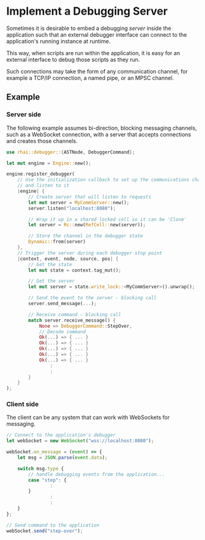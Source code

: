 Implement a Debugging Server
============================

Sometimes it is desirable to embed a debugging _server_ inside the application such that an external
debugger interface can connect to the application's running instance at runtime.

This way, when scripts are run within the application, it is easy for an external interface to debug
those scripts as they run.

Such connections may take the form of any communication channel, for example a TCP/IP connection, a
named pipe, or an MPSC channel.


Example
-------

### Server side

The following example assumes bi-direction, blocking messaging channels, such as a WebSocket
connection, with a server that accepts connections and creates those channels.

```rust
use rhai::debugger::{ASTNode, DebuggerCommand};

let mut engine = Engine::new();

engine.register_debugger(
    // Use the initialization callback to set up the communications channel
    // and listen to it
    |engine| {
        // Create server that will listen to requests
        let mut server = MyCommServer::new();
        server.listen("localhost:8080");

        // Wrap it up in a shared locked cell so it can be 'Clone'
        let server = Rc::new(RefCell::new(server));

        // Store the channel in the debugger state
        Dynamic::from(server)
    },
    // Trigger the server during each debugger stop point
    |context, event, node, source, pos| {
        // Get the state
        let mut state = context.tag_mut();

        // Get the server
        let mut server = state.write_lock::<MyCommServer>().unwrap();

        // Send the event to the server - blocking call
        server.send_message(...);

        // Receive command - blocking call
        match server.receive_message() {
            None => DebuggerCommand::StepOver,
            // Decode command
            Ok(...) => { ... }
            Ok(...) => { ... }
            Ok(...) => { ... }
            Ok(...) => { ... }
            Ok(...) => { ... }
                :
                :
        }
    }
);
```

### Client side

The client can be any system that can work with WebSockets for messaging.

```js
// Connect to the application's debugger
let webSocket = new WebSocket("wss://localhost:8080");

webSocket.on_message = (event) => {
    let msg = JSON.parse(event.data);

    switch msg.type {
        // handle debugging events from the application...
        case "step": {
                :
        }
                :
                :
    }
};

// Send command to the application
webSocket.send("step-over");
```
